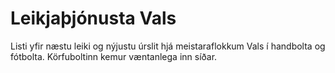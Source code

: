 # Leikjaþjónusta Vals

Listi yfir næstu leiki og nýjustu úrslit hjá meistaraflokkum Vals í handbolta og fótbolta. Körfuboltinn kemur væntanlega inn síðar.